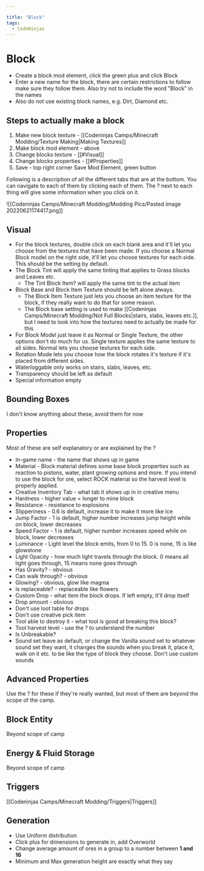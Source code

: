 ```yaml
---

title: "Block"
tags:
  - CodeNinjas
---
```

# Block
- Create a block mod element, click the green plus and click Block
- Enter a new name for the block, there are certain restrictions to follow make sure they follow them. Also try not to include the word "Block" in the names
- Also do not use existing block names, e.g. Dirt, Diamond etc.

## Steps to actually make a block
1. Make new block texture - [[Codeninjas Camps/Minecraft Modding/Texture Making|Making Textures]]
2. Make block mod element - above
3. Change blocks texture - [[#Visual]]
4. Change blocks properties - [[#Properties]]
5. Save - top right corner Save Mod Element, green button

Following is a description of all the different tabs that are at the bottom. You can navigate to each of them by clicking each of them. The ? next to each thing will give some information when you click on it.

![[Codeninjas Camps/Minecraft Modding/Modding Pics/Pasted image 20220621174417.png]]

## Visual
- For the block textures, double click on each blank area and it'll let you choose from the textures that have been made. If you choose a Normal Block model on the right side, it'll let you choose textures for each side. This should be the setting by default.
- The Block Tint will apply the same tinting that applies to Grass blocks and Leaves etc.
	- The Tint Block Item? will apply the same tint to the actual item
- Block Base and Block Item Texture should be left alone always.
	- The Block Item Texture just lets you choose an item texture for the block, if they really want to do that for some reason.
	- The Block base setting is used to make [[Codeninjas Camps/Minecraft Modding/Not Full Blocks|stairs, slabs, leaves etc.]], but I need to look into how the textures need to actually be made for this
- For Block Model just leave it as Normal or Single Texture, the other options don't do much for us. Single texture applies the same texture to all sides. Normal lets you choose textures for each side.
- Rotation Mode lets you choose how the block rotates it's texture if it's placed from different sides. 
- Waterloggable only works on stairs, slabs, leaves, etc.
- Transparency should be left as default
- Special information empty

## Bounding Boxes
I don't know anything about these, avoid them for now

## Properties
Most of these are self explanatory or are explained by the ?
- In-game name - the name that shows up in game
- Material - Block material defines some base block properties such as reaction to pistons, water, plant growing options and more.     If you intend to use the block for ore, select ROCK material so the harvest level is properly applied.
- Creative Inventory Tab - what tab it shows up in in creative menu
- Hardness - higher value = longer to mine block
- Resistance - resistance to explosions
- Slipperiness - 0.6 is default, increase it to make it more like Ice
- Jump Factor - 1 is default, higher number increases jump height while on block, lower decreases
- Speed Factor - 1 is default, higher number increases speed while on block, lower decreases
- Luminance - Light level the block emits, from 0 to 15. 0 is none, 15 is like glowstone
- Light Opacity - how much light travels through the block. 0 means all light goes through, 15 means none goes through
- Has Gravity? - obvious
- Can walk through? - obvious
- Glowing? - obvious, glow like magma
- Is replaceable? - replaceable like flowers
- Custom Drop - what item the block drops. If left empty, it'll drop itself
- Drop amount - obvious
- Don't use loot table for drops
- Don't use creative pick item
- Tool able to destroy it - what tool is good at breaking this block?
- Tool harvest level - use the ? to understand the number
- Is Unbreakable?
- Sound set leave  as default, or change the Vanilla sound set to whatever sound set they want, it changes the sounds when you break it, place it, walk on it etc. to be like the type of block they choose. Don't use custom sounds

## Advanced Properties
Use the ? for these if they're really wanted, but most of them are beyond the scope of the camp. 

## Block Entity
Beyond scope of camp

## Energy & Fluid Storage
Beyond scope of camp

## Triggers
[[Codeninjas Camps/Minecraft Modding/Triggers|Triggers]]

## Generation
- Use Uniform distribution
- Click plus for dimensions to generate in, add Overworld
- Change average amount of ores in a group to a number between **1 and 16**
- Minimum and Max generation height are exactly what they say